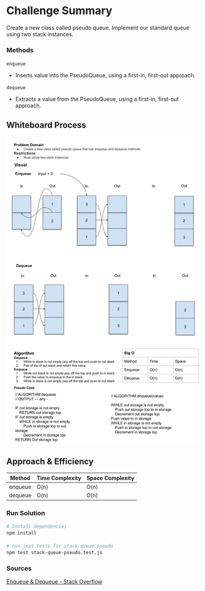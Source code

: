# Challenge Summary
Create a new class called pseudo queue. Implement our standard queue using two stack instances.

### Methods
`enqueue`
  - Inserts value into the PseudoQueue, using a first-in, first-out approach.

`dequeue`
  - Extracts a value from the PseudoQueue, using a first-in, first-out approach.

## Whiteboard Process
![WhiteBoard Solution](stack-queue-pseudo.jpg)

## Approach & Efficiency
| Method | Time Complexity | Space Complexity |
| ---- | ---- | ---- |
| enqueue | O(n) | O(n) |
| dequeue | O(n) | O(n) |

### Run Solution

```Bash
# Install dependencies
npm install

# run jest tests for stack-queue-pseudo
npm test stack-queue-pseudo.test.js
```

### Sources

[Enqueue & Dequeue - Stack Overflow](https://stackoverflow.com/a/69436)
